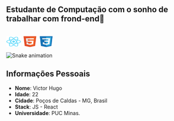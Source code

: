 

<h2>Estudante de Computação com o sonho de trabalhar com frond-end🙏</h2>

 <div style="display: inline_block"><br>
  <img align="center" alt="Rafa-React" height="30" width="40" src="https://raw.githubusercontent.com/devicons/devicon/master/icons/react/react-original.svg">
  <img align="center" alt="Rafa-HTML" height="30" width="40" src="https://raw.githubusercontent.com/devicons/devicon/master/icons/html5/html5-original.svg">
  <img align="center" alt="Rafa-CSS" height="30" width="40" src="https://raw.githubusercontent.com/devicons/devicon/master/icons/css3/css3-original.svg">
 </div>

  ![Snake animation](https://github.com/Ovictorhugol/Ovictorhugol/blob/output/github-contribution-grid-snake.svg)

 ## Informações Pessoais 

* **Nome**: Victor Hugo
* **Idade**: 22
* **Cidade**: Poços de Caldas - MG, Brasil
* **Stack**: JS - React
* **Universidade**: PUC Minas.

  

